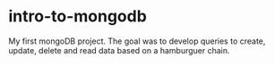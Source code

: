 # intro-to-mongodb
My first mongoDB project. The goal was to develop queries to create, update, delete and read data based on a hamburguer chain.
